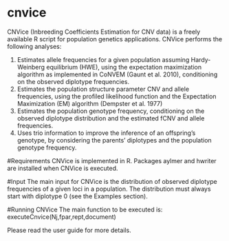 # cnvice

CNVice (Inbreeding Coefficients Estimation for CNV data) is a freely available R script for population genetics applications.
CNVice performs the following analyses:
1.	Estimates allele frequencies for a given population assuming Hardy-Weinberg equilibrium (HWE), using the expectation maximization algorithm as implemented in CoNVEM (Gaunt et al. 2010), conditioning on the observed diplotype frequencies. 
2.	Estimates the population structure parameter  CNV and allele frequencies, using the profiled likelihood function and the Expectation Maximization (EM) algorithm (Dempster et al. 1977)
3.	Estimates the population genotype frequency, conditioning on the observed diplotype distribution and the estimated fCNV and allele frequencies.
4.	Uses trio information to improve the inference of an offspring’s genotype, by considering the parents’ diplotypes and the population genotype frequency.

#Requirements
CNVice is implemented in R. Packages aylmer and hwriter are installed when CNVice is executed.
 
#Input
The main input for CNVice is the distribution of observed diplotype frequencies of a given loci in a population. The distribution must always start with diplotype 0 (see the Examples section).  

#Running CNVice
The main function to be executed is: 
executeCnvice(Nj,fpar,rept,document)

Please read the user guide for more details.
